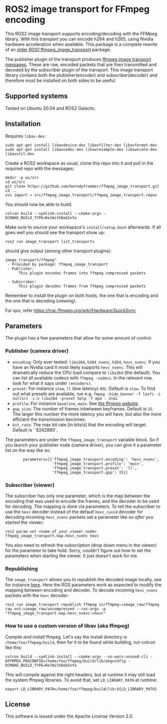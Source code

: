 # ROS2 image transport for FFmpeg encoding

This ROS2 image transport supports encoding/decoding with the FFMpeg
library. With this transport you can encode h264 and h265, using
Nvidia hardware acceleration when available.
This package is a complete rewrite of an
[older ROS1 ffmpeg_image_transport](https://github.com/daniilidis-group/ffmpeg_image_transport)
package.

The publisher plugin of the transport produces 
[ffmpeg image transport messages](https://github.com/berndpfrommer/ffmpeg_image_transport_msgs).
These are raw, encoded packets that are then transmitted and decoded by the
subscriber plugin of the transport. This image transport library
contains both the plubisher(encoder) and subscriber(decoder)
and therefore must be installed on both sides to be useful.


## Supported systems

Tested on Ubuntu 20.04 and ROS2 Galactic.

## Installation

Requires ``libav-dev``:
```
sudo apt-get install libavdevice-dev libavfilter-dev libavformat-dev
sudo apt-get install libavcodec-dev libswresample-dev libswscale-dev libavutil-dev
```
Create a ROS2 workspace as usual, clone this repo into it and pull in
the required repo with the messages:
```
mkdir -p ws/src
cd ws/src
git clone https://github.com/berndpfrommer/ffmpeg_image_transport.git
cd ..
vcs import < src/ffmpeg_image_transport/ffmpeg_image_transport.repos
```

You should now be able to build:
```
colcon build --symlink-install --cmake-args -DCMAKE_BUILD_TYPE=RelWithDebInfo 
```

Make sure to source your workspace's ``install/setup.bash`` afterwards.
If all goes well you should see the transport show up:
```
ros2 run image_transport list_transports
```
should give output (among other transport plugins):
```
image_transport/ffmpeg"
 - Provided by package: ffmpeg_image_transport
 - Publisher: 
      This plugin encodes frames into ffmpeg compressed packets
    
 - Subscriber: 
      This plugin decodes frames from ffmpeg compressed packets
```
Remember to install the plugin on both hosts, the one that is encoding and
the one that is decoding (viewing).

For qsv, refer
https://trac.ffmpeg.org/wiki/Hardware/QuickSync

## Parameters

The plugin has a few parameters that allow for some amount of control.

### Publisher (camera driver)

- ``encoding``: Only ever tested: ``libx264``, ``h264_nvenc``, ``h264``, ``hevc_nvenc``.
  If you have an Nvidia card it most likely supports ``hevc_nvenc``.
  This will dramatically reduce the CPU load compare to ``libx264`` (the default).
  You can list all available codecs with ``ffmpeg -codecs``. In the relevant row,
  look for what it says under ``(encoders)``.
- ``preset``: For instance ``slow``, ``ll`` (low latency) etc. Default is ``slow``.
  To find out what presets are available, run e.g.
  ``fmpeg -hide_banner -f lavfi -i nullsrc -c:v libx264 -preset help -f mp4 - 2>&1``
- ``profile``: For instance ``baseline``, ``main``. See [the ffmpeg website](https://trac.ffmpeg.org/wiki/Encode/H.264).
- ``gop_size``: The number of frames inbetween keyframes. Default is ``15``.
  The larger this number the more latency you will have, but also the more efficient
  the transmission becomes.
- ``bit_rate``: The max bit rate [in bits/s] that the encoding will target. Default is ``8242880`.

The parameters are under the ``ffmpeg_image_transport`` variable block. So if you launch
your publisher node (camera driver), you can give it a parameter list on the way like so:
```
        parameters=[{'ffmpeg_image_transport.encoding': 'hevc_nvenc',
                     'ffmpeg_image_transport.profile': 'main',
                     'ffmpeg_image_transport.preset': 'll',
                     'ffmpeg_image_transport.gop': 15}]
```

### Subscriber (viewer)

The subscriber has only one parameter, which is the map between the encoding that was used
to encode the frames, and the decoder to be used for decoding. The mapping is done via parameters.
To tell the subscriber to use the ``hevc`` decoder instead of the default ``hevc_cuvid``
decoder for decoding incoming ``hevc_nvenc`` packets set a parameter like so *after* you started the viewer:
```
ros2 param set <name_of_your_viewer_node> ffmpeg_image_transport.map.hevc_nvenc hevc
```
You also need to refresh the subscription (drop down menu in the viewer) for the parameter to take hold. Sorry,
couldn't figure out how to set the parameters when starting the viewer. It just doesn't work for me.


### Republishing

The ``image_transport`` allows you to republish the decoded image locally,
see for instance [here](https://gitlab.com/boldhearts/ros2_v4l2_camera/-/blob/foxy/README.md).
Here the ROS parameters work as expected to modify the mapping between encoding and decoder.
To decode incoming ``hevc_nvenc`` packets with the ``hevc`` decoder:
```
ros2 run image_transport republish ffmpeg in/ffmpeg:=image_raw/ffmpeg raw out:=image_raw/uncompressed --ros-args -p "ffmpeg_image_transport.map.hevc_nvenc:=hevc"
```


### How to use a custom version of libav (aka ffmpeg)

Compile *and install* ffmpeg. Let's say the install directory is
``/home/foo/ffmpeg/build``, then for it to be found while building,
run colcon like this:
```
colcon build --symlink-install --cmake-args --no-warn-unused-cli -DFFMPEG_PKGCONFIG=/home/foo/ffmpeg/build/lib/pkgconfig -DCMAKE_BUILD_TYPE=RelWithDebInfo 
```

This will compile against the right headers, but at runtime it may
still load the system ffmpeg libraries. To avoid that, set
``LD_LIBRARY_PATH`` at runtime:
```
export LD_LIBRARY_PATH=/home/foo/ffmpeg/build/lib:${LD_LIBRARY_PATH}
```

## License

This software is issued under the Apache License Version 2.0.

